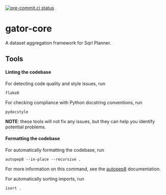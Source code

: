 [![pre-commit.ci status](https://results.pre-commit.ci/badge/github/sqrl-planner/gator-core/main.svg)](https://results.pre-commit.ci/latest/github/sqrl-planner/gator-core/main)

# gator-core
 A dataset aggregation framework for Sqrl Planner.

## Tools

#### Linting the codebase
For detecting code quality and style issues, run
```
flake8
```
For checking compliance with Python docstring conventions, run
```
pydocstyle
```

**NOTE**: these tools will not fix any issues, but they can help you identify potential problems.


#### Formatting the codebase
For automatically formatting the codebase, run
```
autopep8 --in-place --recursive .
```
For more information on this command, see the [autopep8](https://pypi.python.org/pypi/autopep8) documentation.

For automatically sorting imports, run
```
isort .
```
